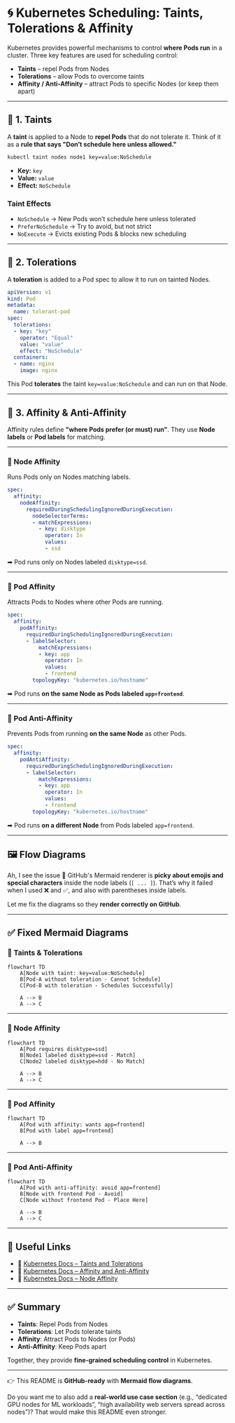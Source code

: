 
# 🌀 Kubernetes Scheduling: Taints, Tolerations & Affinity

Kubernetes provides powerful mechanisms to control **where Pods run** in a cluster.
Three key features are used for scheduling control:

* **Taints** – repel Pods from Nodes
* **Tolerations** – allow Pods to overcome taints
* **Affinity / Anti-Affinity** – attract Pods to specific Nodes (or keep them apart)

---

## 📌 1. Taints

A **taint** is applied to a Node to **repel Pods** that do not tolerate it.
Think of it as a **rule that says "Don’t schedule here unless allowed."**

```bash
kubectl taint nodes node1 key=value:NoSchedule
```

* **Key:** `key`
* **Value:** `value`
* **Effect:** `NoSchedule`

### Taint Effects

* `NoSchedule` → New Pods won’t schedule here unless tolerated
* `PreferNoSchedule` → Try to avoid, but not strict
* `NoExecute` → Evicts existing Pods & blocks new scheduling

---

## 📌 2. Tolerations

A **toleration** is added to a Pod spec to allow it to run on tainted Nodes.

```yaml
apiVersion: v1
kind: Pod
metadata:
  name: tolerant-pod
spec:
  tolerations:
  - key: "key"
    operator: "Equal"
    value: "value"
    effect: "NoSchedule"
  containers:
  - name: nginx
    image: nginx
```

This Pod **tolerates** the taint `key=value:NoSchedule` and can run on that Node.

---

## 📌 3. Affinity & Anti-Affinity

Affinity rules define **"where Pods prefer (or must) run"**.
They use **Node labels** or **Pod labels** for matching.

---

### 🔹 Node Affinity

Runs Pods only on Nodes matching labels.

```yaml
spec:
  affinity:
    nodeAffinity:
      requiredDuringSchedulingIgnoredDuringExecution:
        nodeSelectorTerms:
        - matchExpressions:
          - key: disktype
            operator: In
            values:
            - ssd
```

➡ Pod runs only on Nodes labeled `disktype=ssd`.

---

### 🔹 Pod Affinity

Attracts Pods to Nodes where other Pods are running.

```yaml
spec:
  affinity:
    podAffinity:
      requiredDuringSchedulingIgnoredDuringExecution:
      - labelSelector:
          matchExpressions:
          - key: app
            operator: In
            values:
            - frontend
        topologyKey: "kubernetes.io/hostname"
```

➡ Pod runs **on the same Node as Pods labeled `app=frontend`**.

---

### 🔹 Pod Anti-Affinity

Prevents Pods from running **on the same Node** as other Pods.

```yaml
spec:
  affinity:
    podAntiAffinity:
      requiredDuringSchedulingIgnoredDuringExecution:
      - labelSelector:
          matchExpressions:
          - key: app
            operator: In
            values:
            - frontend
        topologyKey: "kubernetes.io/hostname"
```

➡ Pod runs **on a different Node** from Pods labeled `app=frontend`.

---

## 🖼️ Flow Diagrams

Ah, I see the issue 🙏
GitHub's Mermaid renderer is **picky about emojis and special characters** inside the node labels (`[ ... ]`).
That’s why it failed when I used ❌ and ✅, and also with parentheses inside labels.

Let me fix the diagrams so they **render correctly on GitHub**.

---

## ✅ Fixed Mermaid Diagrams

### 🔹 Taints & Tolerations

```mermaid
flowchart TD
    A[Node with taint: key=value:NoSchedule]
    B[Pod-A without toleration - Cannot Schedule]
    C[Pod-B with toleration - Schedules Successfully]

    A --> B
    A --> C
```

---

### 🔹 Node Affinity

```mermaid
flowchart TD
    A[Pod requires disktype=ssd]
    B[Node1 labeled disktype=ssd - Match]
    C[Node2 labeled disktype=hdd - No Match]

    A --> B
    A --> C
```

---

### 🔹 Pod Affinity

```mermaid
flowchart TD
    A[Pod with affinity: wants app=frontend]
    B[Pod with label app=frontend]

    A --> B
```

---

### 🔹 Pod Anti-Affinity

```mermaid
flowchart TD
    A[Pod with anti-affinity: avoid app=frontend]
    B[Node with frontend Pod - Avoid]
    C[Node without frontend Pod - Place Here]

    A --> B
    A --> C
```



---

## 🔗 Useful Links

* 📘 [Kubernetes Docs – Taints and Tolerations](https://kubernetes.io/docs/concepts/scheduling-eviction/taint-and-toleration/)
* 📘 [Kubernetes Docs – Affinity and Anti-Affinity](https://kubernetes.io/docs/concepts/scheduling-eviction/assign-pod-node/)
* 📘 [Kubernetes Docs – Node Affinity](https://kubernetes.io/docs/concepts/scheduling-eviction/assign-pod-node/#node-affinity)

---

## ✅ Summary

* **Taints**: Repel Pods from Nodes
* **Tolerations**: Let Pods tolerate taints
* **Affinity**: Attract Pods to Nodes (or Pods)
* **Anti-Affinity**: Keep Pods apart

Together, they provide **fine-grained scheduling control** in Kubernetes.

---

👉 This README is **GitHub-ready** with **Mermaid flow diagrams**.

Do you want me to also add a **real-world use case section** (e.g., “dedicated GPU nodes for ML workloads”, “high availability web servers spread across nodes”)? That would make this README even stronger.
